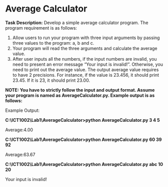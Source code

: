 # Average Calculator

**Task Description:**
Develop a simple average calculator program. The program requirement is as follows:
1. Allow users to run your program with three input arguments by passing three values to the
program: a, b and c.
2. Your program will read the three arguments and calculate the average value.
3. After user inputs all the numbers, if the input numbers are invalid, you need to present an error
message “Your input is invalid!”. Otherwise, you need to print out the average value. The output
average value requires to have 2 precisions. For instance, if the value is 23.456, it should print
23.45. If it is 23, it should print 23.00.

**NOTE: You have to strictly follow the input and output format.
Assume your program is named as AverageCalculator.py. Example output is as follows:**

Example Output:

**C:\ICT1002\Lab1\AverageCalculator>python AverageCalculator.py 3 4 5**

Average:4.00

**C:\ICT1002\Lab1\AverageCalculator>python AverageCalculator.py 60 39 92**

Average:63.67

**C:\ICT1002\Lab1\AverageCalculator>python AverageCalculator.py abc 10 20**

Your input is invalid!